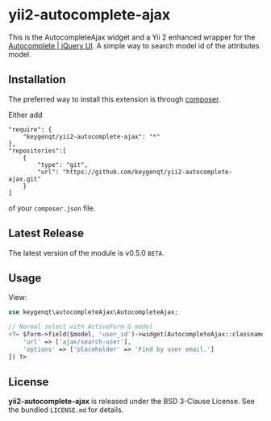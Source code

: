 yii2-autocomplete-ajax
===================

This is the AutocompleteAjax widget and a Yii 2 enhanced wrapper for the [Autocomplete | jQuery UI](https://jqueryui.com/autocomplete/). A simple way to search model id of the attributes model.

## Installation

The preferred way to install this extension is through [composer](http://getcomposer.org/download/).

Either add

```
"require": {
    "keygenqt/yii2-autocomplete-ajax": "*"
},
"repositories":[
    {
        "type": "git",
        "url": "https://github.com/keygenqt/yii2-autocomplete-ajax.git"
    }
]
```

of your `composer.json` file.

## Latest Release

The latest version of the module is v0.5.0 `BETA`.

## Usage

View:

```php
use keygenqt\autocompleteAjax\AutocompleteAjax;

// Normal select with ActiveForm & model
<?= $form->field($model, 'user_id')->widget(AutocompleteAjax::classname(), [
    'url' => ['ajax/search-user'],
    'options' => ['placeholder' => 'Find by user email.']
]) ?>
```

## License

**yii2-autocomplete-ajax** is released under the BSD 3-Clause License. See the bundled `LICENSE.md` for details.